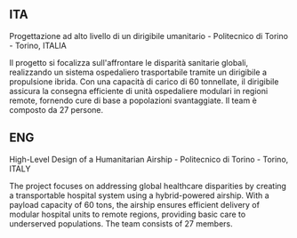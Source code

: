 ## ITA
Progettazione ad alto livello di un dirigibile umanitario - Politecnico di Torino - Torino, ITALIA

Il progetto si focalizza sull'affrontare le disparità sanitarie globali, realizzando un sistema ospedaliero trasportabile tramite un dirigibile a propulsione ibrida. Con una capacità di carico di 60 tonnellate, il dirigibile assicura la consegna efficiente di unità ospedaliere modulari in regioni remote, fornendo cure di base a popolazioni svantaggiate. Il team è composto da 27 persone.

## ENG
High-Level Design of a Humanitarian Airship - Politecnico di Torino - Torino, ITALY

The project focuses on addressing global healthcare disparities by creating a transportable hospital system using a hybrid-powered airship. With a payload capacity of 60 tons, the airship ensures efficient delivery of modular hospital units to remote regions, providing basic care to underserved populations. The team consists of 27 members.

